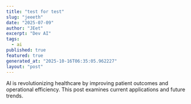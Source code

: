 ```yaml
---
title: "test for test"
slug: "jeeeth"
date: "2025-07-09"
author: "JEet"
excerpt: "Dev AI"
tags:
  - ai
published: true
featured: true
generated_at: "2025-10-16T06:35:05.962227"
layout: "post"
---
```


AI is revolutionizing healthcare by improving patient outcomes and operational efficiency. This post examines current applications and future trends.